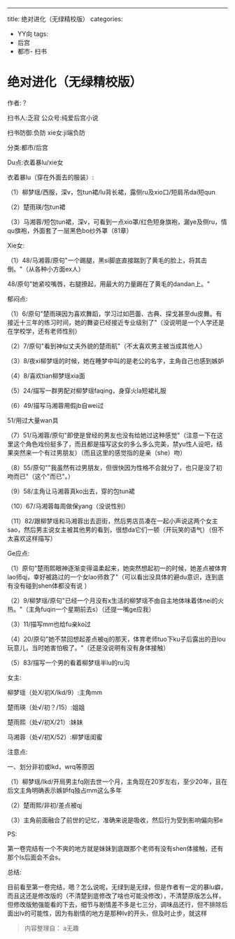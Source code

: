 ---
title: 绝对进化（无绿精校版）
categories:
- YY向
tags:
- 后宫
- 都市- 扫书
# 绝对进化（无绿精校版）
作者:？

扫书人:乏寂 公众号:纯爱后宫小说

扫书防御:负防 xie女:ji端负防

分类:都市/后宫

Du点:衣着暴lu/xie女

衣着暴lu（穿在外面去的服装）:

（1）柳梦瑶/西服，深v，包tun裙/lu背长裙，露侧ru及xio口/短肩吊dai短qun

（2）楚雨瑛/包tun裙

（3）马湘蓉/短包tun裙，深v，可看到一点xio罩/红色短身旗袍，漏ye及侧ru，情qu旗袍，外面套了一层黑色bo纱外罩（81章）

Xie女:

（1）48/马湘蓉/原句"一个踢腿，黑si脚底直接踹到了黄毛的脸上，将其击倒。"（从各种小方面ex人）

48/原句"她紧咬嘴唇，右腿撩起，用最大的力量踢在了黄毛的dandan上。"

郁闷点:

（1）6/原句"楚雨瑛因为喜欢舞蹈，学习过如芭蕾、古典、探戈甚至du皮舞。有接近十三年的练习时间，她的舞姿已经接近专业级别了"（没说明是一个人学还是在学校学，还有老师性别）

（2）7/原句"看到神似丈夫外貌的楚雨航"（不太喜欢男主被当成其他人）

（3）8/夜xi柳梦瑶的时候，她在睡梦中叫的是老公的名字，主角自己也感到嫉妒

（4）8/喜欢tian柳梦瑶xia面

（5）24/描写一群男配对柳梦瑶faqing，身穿火la短裙礼服

（6）49/描写马湘蓉用假jb自wei过

51/用过大量wan具

（7）51/马湘蓉/原句"即使是曾经的男友也没有给她过这种感觉"（注意一下在这里这个角色戏份挺多了，而且都是描写这女的多么多么完美，禁yu性人设吧，结果突然来一个有过男朋友）（而且这里的感觉指的是亲（she）吻）

（8）55/原句""我虽然有过男朋友，但很快因为性格不合就分了，也只是没了初吻而已"（这个"而已"。）

（9）58/主角让马湘蓉真ko出去，穿的包tun裙

（10）67/马湘蓉每周做保yang（没说性别）

（11）82/跟柳梦瑶和马湘蓉出去逛街，然后男店员凑在一起小声说这两个女主sao，然后男主说女主被其他男的看到，很想da它们一顿（开玩笑的语气）（但不太喜欢这样描写）

Ge应点:

（1）原句"楚雨熙眼神逐渐变得温柔起来，她突然想起初一的时候，她差点被体育lao师qj，幸好被路过的一个女lao师救了"（可以看出没具体的避du意识，连到底有没有碰到shen体都没有说
）

（2）9/柳梦瑶/原句"已经一个月没有x生活的柳梦瑶不由自主地体味着体nei的火热。"（主角fuqin一个星期前去s）（还提一嘴ge应我）

（3）11/描写mm也给fu亲ko过

（4）20/原句"她不禁回想起差点被qj的那天，体育老师tuo下ku子后露出的丑lou玩意儿，当时她害怕极了。"（还是没说明有没有身体接触）

（5）83/描写一个男的看着柳梦瑶半lu的ru沟

女主:

柳梦瑶（处X/初X/lkd/9）:主角mm

楚雨瑛（处√/初？/15）:姐姐

楚雨熙（处√/初X/21）:妹妹

马湘蓉（处√/初X/52）:柳梦瑶闺蜜

注意点:

一、划分非初或lkd，wrq等原因

（1）柳梦瑶/lkd/开局男主fq刚去世一个月，主角现在20岁左右，至少20年，且在后文主角明确表示嫉妒fq独占mm这么多年

（2）楚雨熙/非初/差点被qj

（3）主角前面融合了前世的记忆，准确来说是吸收，然后行为受到影响偏向邪e

PS:

第一卷完结有一个不爽的地方就是妹妹到底跟那个老师有没有shen体接触，还有那个ls后面会不会s。

总结:

目前看至第一卷完结，嗯？怎么说呢，无绿到是无绿，但是作者有一定的暴lu癖，而且这还是修改版的（不清楚到底修改了啥也可能没修改），不清楚原版怎么样，但修改版勉强能看的下去，细节与剧情差不多是七三分，调味品还行，但不排除后面出lv的可能性，因为有剧情的地方是那种lv的开头，但及时止步，就这样


> 内容整理自： a无趣